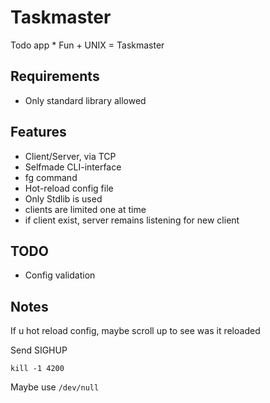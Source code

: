 # Taskmaster

Todo app * Fun + UNIX = Taskmaster

## Requirements
- Only standard library allowed

## Features

- Client/Server, via TCP
- Selfmade CLI-interface
- fg command
- Hot-reload config file
- Only Stdlib is used
- clients are limited one at time
- if client exist, server remains listening for new client

## TODO
- Config validation

## Notes

If u hot reload config, maybe scroll up to see was it reloaded

Send SIGHUP

`kill -1 4200`

Maybe use `/dev/null`
